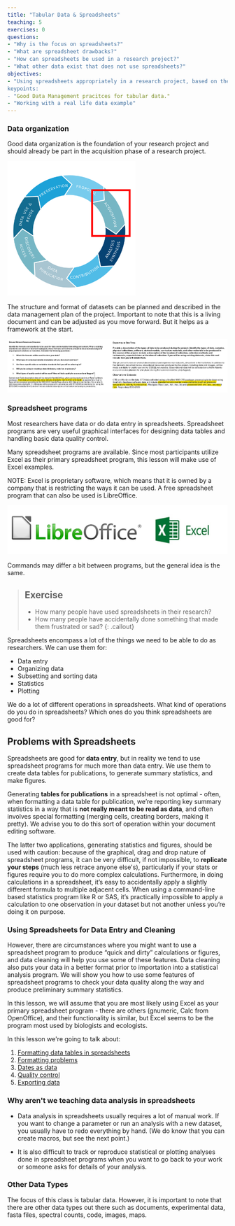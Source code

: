 ```yaml
---
title: "Tabular Data & Spreadsheets"
teaching: 5
exercises: 0
questions:
- "Why is the focus on spreadsheets?"
- "What are spreadsheet drawbacks?"
- "How can spreadsheets be used in a research project?"
- "What other data exist that does not use spreadsheets?"
objectives:
- "Using spreadsheets appropriately in a research project, based on their pro and cons
keypoints:
- "Good Data Management pracitces for tabular data."
- "Working with a real life data example"
---
```


### Data organization

Good data organization is the foundation of your research project and should already be part in the acquisition phase of a research project. 

<img src="../fig/data-life-cycle-acquisition.png" alt="data-life-cycle-acquisition" style="zoom:30%;" />

The structure and format of datasets can be planned and described in the data management plan of the project. Important to note that this is a living document and can be adjusted as you move forward. But it helps as a framework at the start. 

![dmp-data-organization](../fig/dmp-data-organization.png)

### Spreadsheet programs

Most researchers have data or do data entry in spreadsheets. Spreadsheet programs are very useful graphical interfaces for designing data tables and handling basic data quality control. 

Many spreadsheet programs are available. Since most participants utilize Excel as their primary spreadsheet program, this lesson will make use of Excel examples.

NOTE: Excel is proprietary software, which means that it is owned by a company that is restricting the ways it can be used. A free spreadsheet program that can also be used is LibreOffice.

![libreoffice-excel](../fig/libreoffice-excel.png)

Commands may differ a bit between programs, but the general idea is the same.

> ## Exercise
> - How many people have used spreadsheets in their research?
> - How many people have accidentally done something that made them
> frustrated or sad?
{: .callout}

Spreadsheets encompass a lot of the things we need to be able to do as researchers. We can use them for:

- Data entry
- Organizing data
- Subsetting and sorting data
- Statistics
- Plotting

We do a lot of different operations in spreadsheets. What kind of operations do you do in spreadsheets? Which ones do you think spreadsheets are good for?


## Problems with Spreadsheets

Spreadsheets are good for **data entry**, but in reality we tend to use spreadsheet programs for much more than data entry. We use them to create data tables for publications, to generate summary statistics, and make figures.

Generating **tables for publications** in a spreadsheet is not optimal - often, when formatting a data table for publication, we’re
reporting key summary statistics in a way that is **not really meant to be read as data**, and often involves special formatting
(merging cells, creating borders, making it pretty). We advise you to do this sort of operation within your document editing software.

The latter two applications, generating statistics and figures, should be used with caution: because of the graphical, drag and drop nature of spreadsheet programs, it can be very difficult, if not impossible, to **replicate your steps** (much less retrace anyone else's), particularly if your stats or figures require you to do more complex calculations. Furthermore, in doing calculations in a spreadsheet, it’s easy to accidentally apply a slightly different formula to multiple adjacent cells. When using a  command-line based statistics program like R or SAS, it’s practically impossible to apply a calculation to one observation in your  dataset but not another unless you’re doing it on purpose. 

### Using Spreadsheets for Data Entry and Cleaning

However, there are circumstances where you might want to use a spreadsheet program to produce “quick and dirty” calculations or figures, and data cleaning will help you use some of these features. Data cleaning also puts your data in a better format prior to importation into a statistical analysis program. We will show you how to use some features of spreadsheet programs to check your data quality along the way and produce preliminary summary statistics.

In this lesson, we will assume that you are most likely using Excel as your primary spreadsheet program - there are others (gnumeric, Calc from OpenOffice), and their functionality is similar, but Excel seems to be the program most used by biologists and ecologists.

In this lesson we're going to talk about:

1. [Formatting data tables in spreadsheets](../01-format-data/)
2. [Formatting problems](../02-common-mistakes/)
3. [Dates as data](../03-dates-as-data/)
4. [Quality control](../04-quality-control/)
5. [Exporting data](../05-exporting-data/)

### Why aren't we teaching data analysis in spreadsheets

- Data analysis in spreadsheets usually requires a lot of manual work. If you want to change a parameter or run an analysis with a new dataset, you usually have to redo everything by hand. (We do know that you can create macros, but see the next point.)

- It is also difficult to track or reproduce statistical or plotting analyses done in spreadsheet programs when you want to go back to your work or someone asks for details of your analysis.





### Other Data Types

The focus of this class is tabular data. However, it is important to note that there are other data types out there such as documents, experimental data, fasta files, spectral counts, code, images, maps. 







